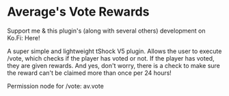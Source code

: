 # Average's Vote Rewards
Support me & this plugin's (along with several others) development on Ko.Fi: Here!

A super simple and lightweight tShock V5 plugin. Allows the user to execute /vote, which checks if the player has voted or not. If the player has voted, they are given rewards. And yes, don't worry, there is a check to make sure the reward can't be claimed more than once per 24 hours!

Permission node for /vote: av.vote
